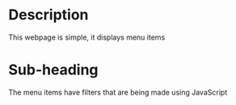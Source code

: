 # Description

This webpage is simple, it displays menu items

# Sub-heading

The menu items have filters that are being made using JavaScript
